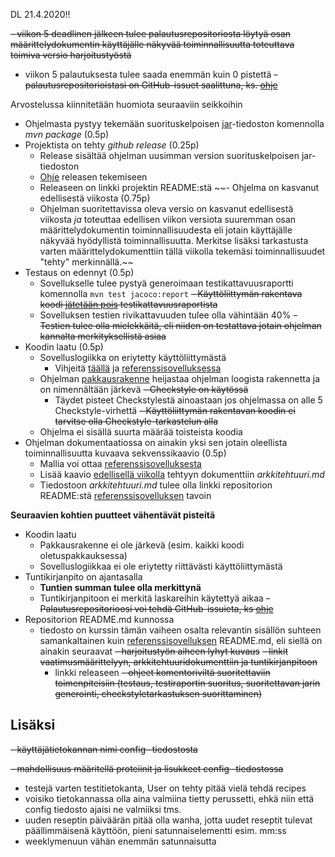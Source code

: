 DL 21.4.2020!!

~~- viikon 5 deadlinen jälkeen tulee palautusrepositoriosta löytyä osan määrittelydokumentin käyttäjälle näkyvää toiminnallisuutta toteuttava toimiva versio harjoitustyöstä~~
- viikon 5 palautuksesta tulee saada enemmän kuin 0 pistettä
~~- palautusrepositorioistasi on GitHub-issuet saalittuna, ks. [ohje](https://github.com/mluukkai/ohjelmistotekniikka-kevat-2020/blob/master/tehtavat/harjoitustyo_viikko5.md#issueiden-salliminen)~~

Arvostelussa kiinnitetään huomiota seuraaviin seikkoihin

- Ohjelmasta pystyy tekemään suorituskelpoisen [jar](https://github.com/mluukkai/ohjelmistotekniikka-kevat-2020/blob/master/web/maven.md#jarin-generointi)-tiedoston komennolla _mvn package_ (0.5p)
- Projektista on tehty _github release_ (0.25p)
  - Release sisältää ohjelman uusimman version suorituskelpoisen jar-tiedoston
  - [Ohje](https://github.com/mluukkai/ohjelmistotekniikka-kevat-2020/blob/master/web/release.md) releasen tekemiseen
  - Releaseen on linkki projektin README:stä
~~- Ohjelma on kasvanut edellisestä viikosta (0.75p)
  - Ohjelman suoritettavissa oleva versio on kasvanut edellisestä viikosta _ja_ toteuttaa edellisen viikon versiota suuremman osan määrittelydokumentin toiminnallisuudesta eli jotain käyttäjälle näkyvää hyödyllistä toiminnallisuutta.
    Merkitse lisäksi tarkastusta varten määrittelydokumenttiin tällä viikolla tekemäsi toiminnallisuudet "tehty" merkinnällä.~~
- Testaus on edennyt (0.5p)
  - Sovellukselle tulee pystyä generoimaan testikattavuusraportti komennolla <code>mvn test jacoco:report</code>
  ~~- Käyttöliittymän rakentava koodi [jätetään pois](https://github.com/mluukkai/ohjelmistotekniikka-kevat-2020/blob/master/web/maven.md#koodin-huomiotta-jättäminen-kattavuusraportissa) testikattavuusraportista~~
  - Sovelluksen testien rivikattavuuden tulee olla vähintään 40%
  ~~- Testien tulee olla mielekkäitä, eli niiden on testattava jotain ohjelman kannalta merkityksellistä asiaa~~
- Koodin laatu (0.5p)
  - Sovelluslogiikka on eriytetty käyttöliittymästä
    - Vihjeitä [täällä](https://github.com/mluukkai/ohjelmistotekniikka-kevat-2020/blob/master/web/java.md) ja [referenssisovelluksessa](https://github.com/mluukkai/OtmTodoApp/blob/master/dokumentaatio/arkkitehtuuri.md)
  - Ohjelman [pakkausrakenne](https://github.com/mluukkai/ohjelmistotekniikka-kevat-2020/blob/master/web/koodin_laatuvaatimukset.md#5-pakkaukset) heijastaa ohjelman loogista rakennetta ja on nimennältään järkevä
  ~~- Checkstyle on käytössä~~
    - Täydet pisteet Checkstylestä ainoastaan jos ohjelmassa on alle 5 Checkstyle-virhettä
    ~~- Käyttöliittymän rakentavan koodin ei tarvitse olla Checkstyle-tarkastelun alla~~
  - Ohjelma ei sisällä suurta määrää toisteista koodia
- Ohjelman dokumentaatiossa on ainakin yksi sen jotain oleellista toiminnallisuutta kuvaava sekvenssikaavio (0.5p)
  - Mallia voi ottaa [referenssisovelluksesta](https://github.com/mluukkai/OtmTodoApp/blob/master/dokumentaatio/arkkitehtuuri.md#sovelluslogiikka)
  - Lisää kaavio [edellisellä viikolla](https://github.com/mluukkai/ohjelmistotekniikka-kevat-2020/blob/master/tehtavat/harjoitustyo_viikko4.md) tehtyyn dokumenttiin _arkkitehtuuri.md_
  - Tiedostoon _arkkitehtuuri.md_ tulee olla linkki repositorion README:stä [referenssisovelluksen](https://github.com/mluukkai/OtmTodoApp) tavoin

**Seuraavien kohtien puutteet vähentävät pisteitä**

- Koodin laatu
  - Pakkausrakenne ei ole järkevä (esim. kaikki koodi oletuspakkauksessa)
  - Sovelluslogiikkaa ei ole eriytetty riittävästi käyttöliittymästä
- Tuntikirjanpito on ajantasalla
  - **Tuntien summan tulee olla merkittynä**
  - Tuntikirjanpitoon ei merkitä laskareihin käytettyä aikaa
~~- Palautusrepositorioosi voi tehdä GitHub-issuieta, ks [ohje](https://github.com/mluukkai/ohjelmistotekniikka-kevat-2020/blob/master/tehtavat/harjoitustyo_viikko5.md#issueiden-salliminen)~~
- Repositorion README.md kunnossa
  - tiedosto on kurssin tämän vaiheen osalta relevantin sisällön suhteen samankaltainen kuin [referenssisovelluksen](https://github.com/mluukkai/OtmTodoApp) README.md, eli siellä on ainakin seuraavat
    ~~- harjoitustyön aiheen lyhyt kuvaus~~
    ~~- linkit vaatimusmäärittelyyn, arkkitehtuuridokumenttiin ja tuntikirjanpitoon~~
    - linkki releaseen
    ~~- ohjeet komentoriviltä suoritettaviin toimenpiteisiin (testaus, testiraportin suoritus, suoritettavan jarin generointi, checkstyletarkastuksen suorittaminen)~~

<h2>Lisäksi</h2>

~~- käyttäjätietokannan nimi config -tiedostosta~~

~~- mahdollisuus määritellä proteiinit ja lisukkeet config -tiedostossa~~

- testejä varten testitietokanta, User on tehty pitää vielä tehdä recipes
- voisiko tietokannassa olla aina valmiina tietty perussetti, ehkä niin että config tiedosto ajaisi ne valmiiksi tms.
- uuden reseptin päiväärän pitää olla wanha, jotta uudet reseptit tulevat päällimmäisenä käyttöön, pieni satunnaiselementti esim. mm:ss
- weeklymenuun vähän enemmän satunnaisutta
